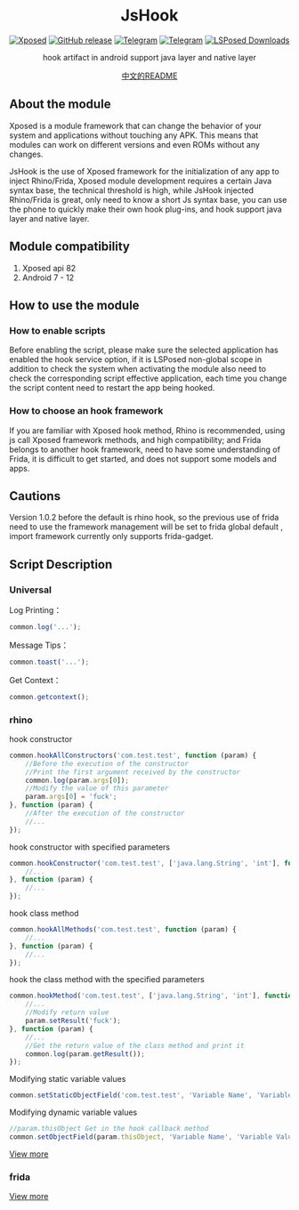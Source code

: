 <div align="center">
<h1>JsHook</h1>

[![Xposed](https://img.shields.io/badge/-Xposed-3DDC84?style=flat&logo=Android&logoColor=white)](#)
[![GitHub release](https://img.shields.io/github/release/Xposed-Modules-Repo/me.jsonet.jshook.svg)](https://github.com/Xposed-Modules-Repo/me.jsonet.jshook/releases/latest)
[![Telegram](https://img.shields.io/static/v1?label=Telegram&message=Channel&color=0088cc)](https://t.me/jshookapp)
[![Telegram](https://img.shields.io/static/v1?label=Telegram&message=Chat&color=0088cc)](https://t.me/jshookgroup)
[![LSPosed Downloads](https://img.shields.io/github/downloads/Xposed-Modules-Repo/me.jsonet.jshook/total?label=LSPosed%20Downloads&logo=Android&labelColor=F48FB1&logoColor=ffffff&color=0088cc)](https://modules.lsposed.org/module/me.jsonet.jshook)

hook artifact in android support java layer and native layer

[中文的README](https://github.com/Xposed-Modules-Repo/me.jsonet.jshook/blob/main/README.md)
</div>

## About the module

Xposed is a module framework that can change the behavior of your system and applications without touching any APK. This means that modules can work on different versions and even ROMs without any changes.

JsHook is the use of Xposed framework for the initialization of any app to inject Rhino/Frida, Xposed module development requires a certain Java syntax base, the technical threshold is high, while JsHook injected Rhino/Frida is great, only need to know a short Js syntax base, you can use the phone to quickly make their own hook plug-ins, and hook support java layer and native layer.

## Module compatibility

1. Xposed api 82
2. Android 7 - 12

## How to use the module

### How to enable scripts

Before enabling the script, please make sure the selected application has enabled the hook service option, if it is LSPosed non-global scope in addition to check the system when activating the module also need to check the corresponding script effective application, each time you change the script content need to restart the app being hooked.

### How to choose an hook framework

If you are familiar with Xposed hook method, Rhino is recommended, using js call Xposed framework methods, and high compatibility; and Frida belongs to another hook framework, need to have some understanding of Frida, it is difficult to get started, and does not support some models and apps.

## Cautions

Version 1.0.2 before the default is rhino hook, so the previous use of frida need to use the framework management will be set to frida global default , import framework currently only supports frida-gadget.

## Script Description

### Universal

Log Printing：

```js
common.log('...');
```

Message Tips：

```js
common.toast('...');
```

Get Context：

```js
common.getcontext();
```

### rhino

hook constructor

```js
common.hookAllConstructors('com.test.test', function (param) {
    //Before the execution of the constructor
    //Print the first argument received by the constructor
    common.log(param.args[0]);
    //Modify the value of this parameter
    param.args[0] = 'fuck';
}, function (param) {
    //After the execution of the constructor
    //...
});
```

hook constructor with specified parameters

```js
common.hookConstructor('com.test.test', ['java.lang.String', 'int'], function (param) {
    //...
}, function (param) {
    //...
});
```

hook class method

```js
common.hookAllMethods('com.test.test', function (param) {
    //...
}, function (param) {
    //...
});
```

hook the class method with the specified parameters

```js
common.hookMethod('com.test.test', ['java.lang.String', 'int'], function (param) {
    //...
    //Modify return value
    param.setResult('fuck');
}, function (param) {
    //...
    //Get the return value of the class method and print it
    common.log(param.getResult());
});
```

Modifying static variable values

```js
common.setStaticObjectField('com.test.test', 'Variable Name', 'Variable Value');
```

Modifying dynamic variable values

```js
//param.thisObject Get in the hook callback method
common.setObjectField(param.thisObject, 'Variable Name', 'Variable Value');
```

[View more](https://p-bakker.github.io/rhino/tutorials/scripting_java/)

### frida

[View more](https://frida.re/docs/javascript-api/)

